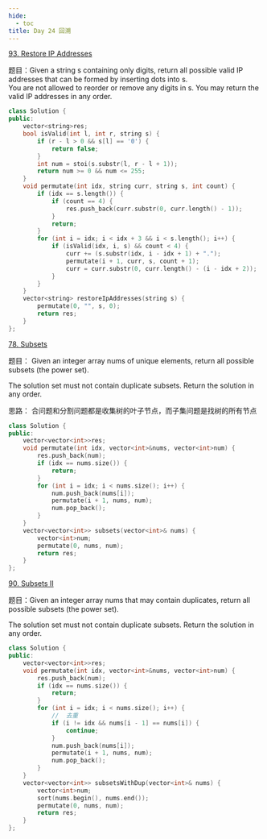 ```yaml
---
hide:
  - toc
title: Day 24 回溯
---
```

[93. Restore IP Addresses](https://leetcode.cn/problems/restore-ip-addresses/)

题目：Given a string s containing only digits, return all possible valid IP addresses that can be formed by inserting dots into s. <br>You are not allowed to reorder or remove any digits in s. You may return the valid IP addresses in any order.

```cpp
class Solution {
public:
    vector<string>res;
    bool isValid(int l, int r, string s) {
        if (r - l > 0 && s[l] == '0') {
            return false;
        }
        int num = stoi(s.substr(l, r - l + 1));
        return num >= 0 && num <= 255;
    }
    void permutate(int idx, string curr, string s, int count) {
        if (idx == s.length()) {
            if (count == 4) {
                res.push_back(curr.substr(0, curr.length() - 1));
            }
            return;
        }
        for (int i = idx; i < idx + 3 && i < s.length(); i++) {
            if (isValid(idx, i, s) && count < 4) {
                curr += (s.substr(idx, i - idx + 1) + ".");
                permutate(i + 1, curr, s, count + 1);
                curr = curr.substr(0, curr.length() - (i - idx + 2));
            }
        }
    }
    vector<string> restoreIpAddresses(string s) {
        permutate(0, "", s, 0);
        return res;
    }
};
```

[78. Subsets](https://leetcode.cn/problems/subsets/)

题目： Given an integer array nums of unique elements, return all possible subsets (the power set).

The solution set must not contain duplicate subsets. Return the solution in any order.

思路： 合问题和分割问题都是收集树的叶子节点，而子集问题是找树的所有节点

```cpp
class Solution {
public:
    vector<vector<int>>res;
    void permutate(int idx, vector<int>&nums, vector<int>num) {
        res.push_back(num);
        if (idx == nums.size()) {
            return;
        }
        for (int i = idx; i < nums.size(); i++) {
            num.push_back(nums[i]);
            permutate(i + 1, nums, num);
            num.pop_back();
        }
    }
    vector<vector<int>> subsets(vector<int>& nums) {
        vector<int>num;
        permutate(0, nums, num);
        return res;
    }
};
```
[90. Subsets II](https://leetcode.cn/problems/subsets-ii/)

题目：Given an integer array nums that may contain duplicates, return all possible subsets (the power set).

The solution set must not contain duplicate subsets. Return the solution in any order.

```cpp
class Solution {
public:
    vector<vector<int>>res;
    void permutate(int idx, vector<int>&nums, vector<int>num) {
        res.push_back(num);
        if (idx == nums.size()) {
            return;
        }
        for (int i = idx; i < nums.size(); i++) {
        	// 	去重
            if (i != idx && nums[i - 1] == nums[i]) {
                continue;
            }
            num.push_back(nums[i]);
            permutate(i + 1, nums, num);
            num.pop_back();
        }
    }
    vector<vector<int>> subsetsWithDup(vector<int>& nums) {
        vector<int>num;
        sort(nums.begin(), nums.end());
        permutate(0, nums, num);
        return res;
    }
};
```

